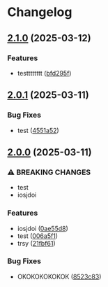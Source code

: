 # Changelog

## [2.1.0](https://github.com/amgshouman/testNodejs/compare/v2.0.1...v2.1.0) (2025-03-12)


### Features

* testttttttt ([bfd295f](https://github.com/amgshouman/testNodejs/commit/bfd295f2709064824835bac6dfe5d539093a2e6c))

## [2.0.1](https://github.com/amgshouman/testNodejs/compare/v2.0.0...v2.0.1) (2025-03-11)


### Bug Fixes

* test ([4551a52](https://github.com/amgshouman/testNodejs/commit/4551a5281c810144aeec8f7df7e1440cb7cb4b90))

## [2.0.0](https://github.com/amgshouman/testNodejs/compare/v1.0.0...v2.0.0) (2025-03-11)


### ⚠ BREAKING CHANGES

* test
* iosjdoi

### Features

* iosjdoi ([0ae55d8](https://github.com/amgshouman/testNodejs/commit/0ae55d81003b38b78facc778ab7c2d27b5e2539e))
* test ([006a5f1](https://github.com/amgshouman/testNodejs/commit/006a5f13c64924a1b309976ebca55a7386d256c1))
* trsy ([21fbf61](https://github.com/amgshouman/testNodejs/commit/21fbf615ff9189ddc6420d688668067a2ad7c801))


### Bug Fixes

* OKOKOKOKOKOK ([8523c83](https://github.com/amgshouman/testNodejs/commit/8523c833e89d3b2684a2114dd6e717b24fccacf9))
